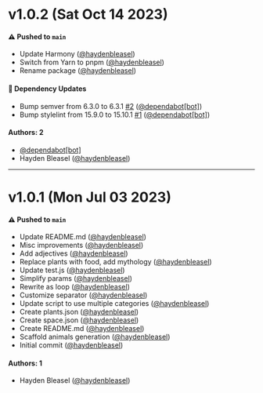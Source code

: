 # v1.0.2 (Sat Oct 14 2023)

#### ⚠️ Pushed to `main`

- Update Harmony ([@haydenbleasel](https://github.com/haydenbleasel))
- Switch from Yarn to pnpm ([@haydenbleasel](https://github.com/haydenbleasel))
- Rename package ([@haydenbleasel](https://github.com/haydenbleasel))

#### 🔩 Dependency Updates

- Bump semver from 6.3.0 to 6.3.1 [#2](https://github.com/haydenbleasel/friendlier-words/pull/2) ([@dependabot[bot]](https://github.com/dependabot[bot]))
- Bump stylelint from 15.9.0 to 15.10.1 [#1](https://github.com/haydenbleasel/friendlier-words/pull/1) ([@dependabot[bot]](https://github.com/dependabot[bot]))

#### Authors: 2

- [@dependabot[bot]](https://github.com/dependabot[bot])
- Hayden Bleasel ([@haydenbleasel](https://github.com/haydenbleasel))

---

# v1.0.1 (Mon Jul 03 2023)

#### ⚠️ Pushed to `main`

- Update README.md ([@haydenbleasel](https://github.com/haydenbleasel))
- Misc improvements ([@haydenbleasel](https://github.com/haydenbleasel))
- Add adjectives ([@haydenbleasel](https://github.com/haydenbleasel))
- Replace plants with food, add mythology ([@haydenbleasel](https://github.com/haydenbleasel))
- Update test.js ([@haydenbleasel](https://github.com/haydenbleasel))
- Simplify params ([@haydenbleasel](https://github.com/haydenbleasel))
- Rewrite as loop ([@haydenbleasel](https://github.com/haydenbleasel))
- Customize separator ([@haydenbleasel](https://github.com/haydenbleasel))
- Update script to use multiple categories ([@haydenbleasel](https://github.com/haydenbleasel))
- Create plants.json ([@haydenbleasel](https://github.com/haydenbleasel))
- Create space.json ([@haydenbleasel](https://github.com/haydenbleasel))
- Create README.md ([@haydenbleasel](https://github.com/haydenbleasel))
- Scaffold animals generation ([@haydenbleasel](https://github.com/haydenbleasel))
- Initial commit ([@haydenbleasel](https://github.com/haydenbleasel))

#### Authors: 1

- Hayden Bleasel ([@haydenbleasel](https://github.com/haydenbleasel))
